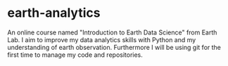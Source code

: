 # earth-analytics
An online course named "Introduction to Earth Data Science" from Earth Lab. I aim to improve my data analytics skills with Python and my understanding of earth observation. Furthermore I will be using git for the first time to manage my code and repositories. 
